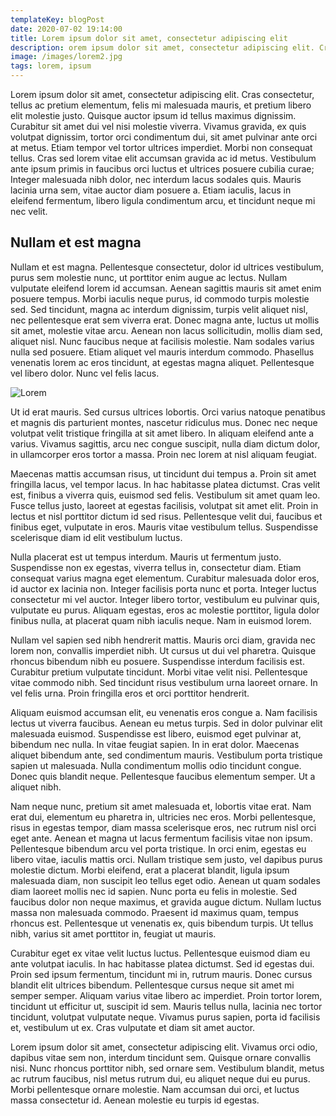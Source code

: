 ```yaml
---
templateKey: blogPost
date: 2020-07-02 19:14:00
title: Lorem ipsum dolor sit amet, consectetur adipiscing elit
description: orem ipsum dolor sit amet, consectetur adipiscing elit. Cras consectetur, tellus ac pretium elementum, felis mi malesuada mauris, et pretium libero elit molestie justo. Quisque auctor ipsum id tellus maximus dignissim. Curabitur sit amet dui vel nisi molestie viverra. Vivamus gravida, ex quis volutpat dignissim, tortor orci condimentum dui, sit amet pulvinar ante orci at metus.
image: /images/lorem2.jpg
tags: lorem, ipsum
---
```


Lorem ipsum dolor sit amet, consectetur adipiscing elit. Cras consectetur, tellus ac pretium elementum, felis mi malesuada mauris, et pretium libero elit molestie justo. Quisque auctor ipsum id tellus maximus dignissim. Curabitur sit amet dui vel nisi molestie viverra. Vivamus gravida, ex quis volutpat dignissim, tortor orci condimentum dui, sit amet pulvinar ante orci at metus. Etiam tempor vel tortor ultrices imperdiet. Morbi non consequat tellus. Cras sed lorem vitae elit accumsan gravida ac id metus. Vestibulum ante ipsum primis in faucibus orci luctus et ultrices posuere cubilia curae; Integer malesuada nibh dolor, nec interdum lacus sodales quis. Mauris lacinia urna sem, vitae auctor diam posuere a. Etiam iaculis, lacus in eleifend fermentum, libero ligula condimentum arcu, et tincidunt neque mi nec velit.

## Nullam et est magna

Nullam et est magna. Pellentesque consectetur, dolor id ultrices vestibulum, purus sem molestie nunc, ut porttitor enim augue ac lectus. Nullam vulputate eleifend lorem id accumsan. Aenean sagittis mauris sit amet enim posuere tempus. Morbi iaculis neque purus, id commodo turpis molestie sed. Sed tincidunt, magna ac interdum dignissim, turpis velit aliquet nisl, nec pellentesque erat sem viverra erat. Donec magna ante, luctus ut mollis sit amet, molestie vitae arcu. Aenean non lacus sollicitudin, mollis diam sed, aliquet nisl. Nunc faucibus neque at facilisis molestie. Nam sodales varius nulla sed posuere. Etiam aliquet vel mauris interdum commodo. Phasellus venenatis lorem ac eros tincidunt, at egestas magna aliquet. Pellentesque vel libero dolor. Nunc vel felis lacus.

![Lorem](/images/lorem2.jpg)

Ut id erat mauris. Sed cursus ultrices lobortis. Orci varius natoque penatibus et magnis dis parturient montes, nascetur ridiculus mus. Donec nec neque volutpat velit tristique fringilla at sit amet libero. In aliquam eleifend ante a varius. Vivamus sagittis, arcu nec congue suscipit, nulla diam dictum dolor, in ullamcorper eros tortor a massa. Proin nec lorem at nisl aliquam feugiat.

Maecenas mattis accumsan risus, ut tincidunt dui tempus a. Proin sit amet fringilla lacus, vel tempor lacus. In hac habitasse platea dictumst. Cras velit est, finibus a viverra quis, euismod sed felis. Vestibulum sit amet quam leo. Fusce tellus justo, laoreet at egestas facilisis, volutpat sit amet elit. Proin in lectus et nisl porttitor dictum id sed risus. Pellentesque velit dui, faucibus et finibus eget, vulputate in eros. Mauris vitae vestibulum tellus. Suspendisse scelerisque diam id elit vestibulum luctus.

Nulla placerat est ut tempus interdum. Mauris ut fermentum justo. Suspendisse non ex egestas, viverra tellus in, consectetur diam. Etiam consequat varius magna eget elementum. Curabitur malesuada dolor eros, id auctor ex lacinia non. Integer facilisis porta nunc et porta. Integer luctus consectetur mi vel auctor. Integer libero tortor, vestibulum eu pulvinar quis, vulputate eu purus. Aliquam egestas, eros ac molestie porttitor, ligula dolor finibus nulla, at placerat quam nibh iaculis neque. Nam in euismod lorem.

Nullam vel sapien sed nibh hendrerit mattis. Mauris orci diam, gravida nec lorem non, convallis imperdiet nibh. Ut cursus ut dui vel pharetra. Quisque rhoncus bibendum nibh eu posuere. Suspendisse interdum facilisis est. Curabitur pretium vulputate tincidunt. Morbi vitae velit nisi. Pellentesque vitae commodo nibh. Sed tincidunt risus vestibulum urna laoreet ornare. In vel felis urna. Proin fringilla eros et orci porttitor hendrerit.

Aliquam euismod accumsan elit, eu venenatis eros congue a. Nam facilisis lectus ut viverra faucibus. Aenean eu metus turpis. Sed in dolor pulvinar elit malesuada euismod. Suspendisse est libero, euismod eget pulvinar at, bibendum nec nulla. In vitae feugiat sapien. In in erat dolor. Maecenas aliquet bibendum ante, sed condimentum mauris. Vestibulum porta tristique sapien ut malesuada. Nulla condimentum mollis odio tincidunt congue. Donec quis blandit neque. Pellentesque faucibus elementum semper. Ut a aliquet nibh.

Nam neque nunc, pretium sit amet malesuada et, lobortis vitae erat. Nam erat dui, elementum eu pharetra in, ultricies nec eros. Morbi pellentesque, risus in egestas tempor, diam massa scelerisque eros, nec rutrum nisl orci eget ante. Aenean et magna ut lacus fermentum facilisis vitae non ipsum. Pellentesque bibendum arcu vel porta tristique. In orci enim, egestas eu libero vitae, iaculis mattis orci. Nullam tristique sem justo, vel dapibus purus molestie dictum. Morbi eleifend, erat a placerat blandit, ligula ipsum malesuada diam, non suscipit leo tellus eget odio. Aenean ut quam sodales diam laoreet mollis nec id sapien. Nunc porta eu felis in molestie. Sed faucibus dolor non neque maximus, et gravida augue dictum. Nullam luctus massa non malesuada commodo. Praesent id maximus quam, tempus rhoncus est. Pellentesque ut venenatis ex, quis bibendum turpis. Ut tellus nibh, varius sit amet porttitor in, feugiat ut mauris.

Curabitur eget ex vitae velit luctus luctus. Pellentesque euismod diam eu ante volutpat iaculis. In hac habitasse platea dictumst. Sed id egestas dui. Proin sed ipsum fermentum, tincidunt mi in, rutrum mauris. Donec cursus blandit elit ultrices bibendum. Pellentesque cursus neque sit amet mi semper semper. Aliquam varius vitae libero ac imperdiet. Proin tortor lorem, tincidunt ut efficitur ut, suscipit id sem. Mauris tellus nulla, lacinia nec tortor tincidunt, volutpat vulputate neque. Vivamus purus sapien, porta id facilisis et, vestibulum ut ex. Cras vulputate et diam sit amet auctor.

Lorem ipsum dolor sit amet, consectetur adipiscing elit. Vivamus orci odio, dapibus vitae sem non, interdum tincidunt sem. Quisque ornare convallis nisi. Nunc rhoncus porttitor nibh, sed ornare sem. Vestibulum blandit, metus ac rutrum faucibus, nisl metus rutrum dui, eu aliquet neque dui eu purus. Morbi pellentesque ornare molestie. Nam accumsan dui orci, et luctus massa consectetur id. Aenean molestie eu turpis id egestas.
